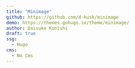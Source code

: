 ```yaml
---
title: "Minimage"
github: https://github.com/d-kusk/minimage
demo: https://themes.gohugo.io/theme/minimage/
author: Daisuke Konishi
draft: true
ssg:
  - Hugo
cms:
  - No Cms
---
```

